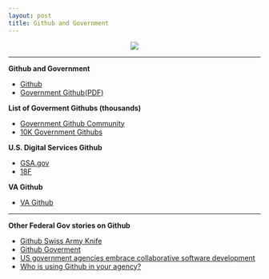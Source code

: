 ```yaml
---
layout: post
title: Github and Government
---
```


<p align="center">
  <img src="http://a4.files.readwrite.com/image/upload/c_fit,cs_srgb,dpr_0.75,q_80,w_620/MTIyMjk0MzcwNTA1MzU0NTIx.jpg"/>
</p>


***

**Github and Government**
* [Github](https://government.github.com/)
* [Government Github(PDF)](https://government.github.com/assets/img/govandgithub.pdf)


**List of Goverment Githubs (thousands)**
* [Government Github Community](https://government.github.com/community/)
* [10K Government Githubs](https://github.com/blog/1874-government-opens-up-10k-active-government-users-on-github)

**U.S. Digital  Services Github**
* [GSA.gov](https://18f.gsa.gov/)
* [18F](https://github.com/18F)

**VA  Github**
* [VA Github](https://github.com/department-of-veterans-affairs)

***
**Other  Federal Gov stories on Github**
* [Github Swiss Army Knife](http://fcw.com/articles/2014/07/07/github-swiss-army-knife.aspx)
* [Github Goverment](http://fedscoop.com/is-github-governments-next-big-thing/)
* [US government agencies embrace collaborative software development](http://www.cio.com/article/2390953/government-use-of-it/us-gov-t-agencies-embrace-collaborative-software-development.html)
* [Who is using Github in your agency?](http://www.fedtechmagazine.com/article/2014/08/whos-using-github-your-agency)
